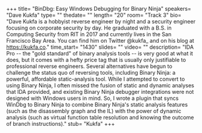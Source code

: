 +++
title= "BinDbg: Easy Windows Debugging for Binary Ninja"
speakers= "Dave Kukfa"
type= ""
thedate= ""
length= "20"
room= "Track 3"
bio= "Dave Kukfa is a hobbyist reverse engineer by night and a security engineer focusing on corporate security by day. He graduated with a B.S. in Computing Security from RIT in 2017 and currently lives in the San Francisco Bay Area. You can find him on Twitter @kukfa_ and on his blog at https://kukfa.co."
time_start= "1430"
slides= ""
video= ""
description= "IDA Pro -- the &quot;gold standard&quot; of binary analysis tools -- is very good at what it does, but it comes with a hefty price tag that is usually only justifiable to professional reverse engineers. Several alternatives have begun to challenge the status quo of reversing tools, including Binary Ninja: a powerful, affordable static-analysis tool. While I attempted to convert to using Binary Ninja, I often missed the fusion of static and dynamic analyses that IDA provided, and existing Binary Ninja debugger integrations were not designed with Windows users in mind. So, I wrote a plugin that syncs WinDbg to Binary Ninja to combine Binary Ninja&#x27;s static analysis features (such as the disassembly graph and the IL) with the power of dynamic analysis (such as virtual function table resolution and knowing the outcome of branch instructions)."
stub= "Kukfa"
+++